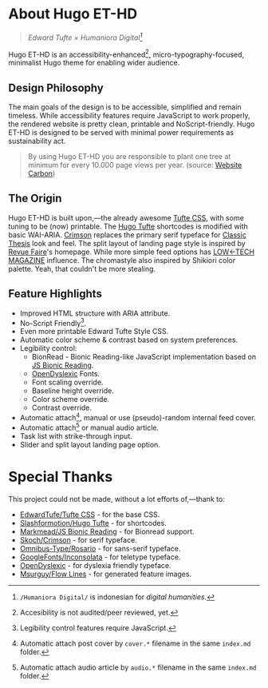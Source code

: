 # About Hugo ET-HD

> _Edward Tufte × Humaniora Digital[^1]_

Hugo ET-HD is an accessibility-enhanced[^2], micro-typography-focused, minimalist Hugo theme for enabling wider audience.

## Design Philosophy

The main goals of the design is to be accessible, simplified and remain timeless.
While accessibility features require JavaScript to work properly,
the rendered website is pretty clean, printable and NoScript-friendly.
Hugo ET-HD is designed to be served with minimal power requirements as sustainability act.

> By using Hugo ET-HD you are responsible to plant one tree at minimum for every 10.000 page views per year. (source: [Website Carbon](https://www.websitecarbon.com/website/ethd-foxx-ink-id/))

## The Origin

Hugo ET-HD is built upon,—the already awesome [Tufte CSS](https://github.com/edwardtufte/tufte-css), with some tuning to be (now) printable.
The [Hugo Tufte](https://github.com/slashformotion/hugo-tufte) shortcodes is modified with basic WAI-ARIA.
[Crimson](https://github.com/skosch/Crimson) replaces the primary serif typeface for [Classic Thesis](https://github.com/classicthesis/classicthesis) look and feel.
The split layout of landing page style is inspired by [Revue Faire](https://revue-faire.eu/)'s homepage.
While more simple feed options has [LOW←TECH MAGAZINE](https://solar.lowtechmagazine.com/) influence.
The chromastyle also inspired by Shikiori color palette.
Yeah, that couldn't be more stealing.

## Feature Highlights

- Improved HTML structure with ARIA attribute.
- No-Script Friendly[^3].
- Even more printable Edward Tufte Style CSS.
- Automatic color scheme & contrast based on system preferences.
- Legibility control:
  - BionRead - Bionic Reading-like JavaScript implementation based on [JS Bionic Reading](https://github.com/markmead/js-bionic-reading).
  - [OpenDyslexic](https://opendyslexic.org) Fonts.
  - Font scaling override.
  - Baseline height override.
  - Color scheme override.
  - Contrast override.
- Automatic attach[^4], manual or use (pseudo)-random internal feed cover.
- Automatic attach[^5] or manual audio article. 
- Task list with strike-through input.
- Slider and split layout landing page option.

# Special Thanks

This project could not be made, without a lot efforts of,—thank to:

- [EdwardTufe/Tufte CSS](https://github.com/edwardtufte/tufte-css) - for the base CSS.
- [Slashformotion/Hugo Tufte](https://github.com/slashformotion/hugo-tufte) - for shortcodes.
- [Markmead/JS Bionic Reading](https://github.com/markmead/js-bionic-reading) - for Bionread support.
- [Skoch/Crimson](https://github.com/skosch/Crimson) - for serif typeface.
- [Omnibus-Type/Rosario](https://github.com/Omnibus-Type/Rosario) - for sans-serif typeface.
- [GoogleFonts/Inconsolata](https://github.com/googlefonts/Inconsolata) - for teletype typeface.
- [OpenDyslexic](https://opendyslexic.org) - for dyslexia friendly typeface.
- [Msurguy/Flow Lines](https://github.com/msurguy/flow-lines) - for generated feature images.

[^1]: `/Humaniora Digital/` is indonesian for *digital humanities*.
[^2]: Accesibility is not audited/peer reviewed, yet.
[^3]: Legibility control features require JavaScript.
[^4]: Automatic attach post cover by `cover.*` filename in the same `index.md` folder.
[^5]: Automatic attach audio article by `audio.*` filename in the same `index.md` folder.